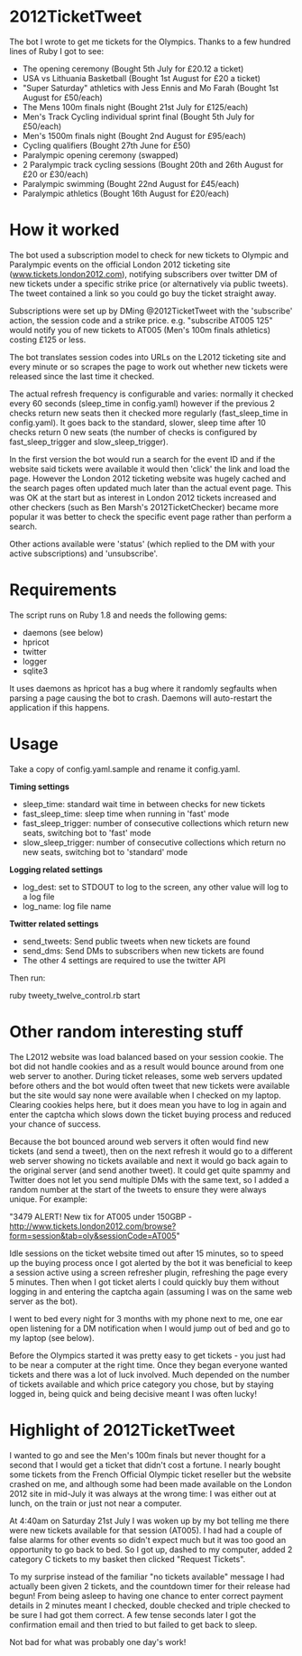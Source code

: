 2012TicketTweet
===============

The bot I wrote to get me tickets for the Olympics. Thanks to a few hundred lines of Ruby I got to see:

* The opening ceremony (Bought 5th July for £20.12 a ticket)
* USA vs Lithuania Basketball (Bought 1st August for £20 a ticket)
* "Super Saturday" athletics with Jess Ennis and Mo Farah (Bought 1st August for £50/each)
* The Mens 100m finals night (Bought 21st July for £125/each)
* Men's Track Cycling individual sprint final (Bought 5th July for £50/each)
* Men's 1500m finals night (Bought 2nd August for £95/each)
* Cycling qualifiers (Bought 27th June for £50)
* Paralympic opening ceremony (swapped)
* 2 Paralympic track cycling sessions (Bought 20th and 26th August for £20 or £30/each)
* Paralympic swimming (Bought 22nd August for £45/each)
* Paralympic athletics (Bought 16th August for £20/each)

How it worked
===============

The bot used a subscription model to check for new tickets to Olympic and Paralympic events on the official London 2012 ticketing site (www.tickets.london2012.com), notifying subscribers over twitter DM of new tickets under a specific strike price (or alternatively via public tweets). The tweet contained a link so you could go buy the ticket straight away.

Subscriptions were set up by DMing @2012TicketTweet with the 'subscribe' action, the session code and a strike price. e.g. "subscribe AT005 125" would notify you of new tickets to AT005 (Men's 100m finals athletics) costing £125 or less. 

The bot translates session codes into URLs on the L2012 ticketing site and every minute or so scrapes the page to work out whether new tickets were released since the last time it checked. 

The actual refresh frequency is configurable and varies: normally it checked every 60 seconds (sleep\_time in config.yaml) however if the previous 2 checks return new seats then it checked more regularly (fast\_sleep\_time in config.yaml). It goes back to the standard, slower, sleep time after 10 checks return 0 new seats (the number of checks is configured by fast\_sleep\_trigger and slow\_sleep\_trigger).

In the first version the bot would run a search for the event ID and if the website said tickets were available it would then 'click' the link and load the page. However the London 2012 ticketing website was hugely cached and the search pages often updated much later than the actual event page. This was OK at the start but as interest in London 2012 tickets increased and other checkers (such as Ben Marsh's 2012TicketChecker) became more popular it was better to check the specific event page rather than perform a search.

Other actions available were 'status' (which replied to the DM with your active subscriptions) and 'unsubscribe'.

Requirements
============

The script runs on Ruby 1.8 and needs the following gems:

* daemons (see below)
* hpricot
* twitter
* logger
* sqlite3

It uses daemons as hpricot has a bug where it randomly segfaults when parsing a page causing the bot to crash. Daemons will auto-restart the application if this happens.

Usage 
======

Take a copy of config.yaml.sample and rename it config.yaml. 

**Timing settings**

* sleep_time: standard wait time in between checks for new tickets
* fast\_sleep\_time: sleep time when running in 'fast' mode
* fast\_sleep\_trigger: number of consecutive collections which return new seats, switching bot to 'fast' mode
* slow\_sleep\_trigger: number of consecutive collections which return no new seats, switching bot to 'standard' mode

**Logging related settings**

* log\_dest: set to STDOUT to log to the screen, any other value will log to a log file
* log\_name: log file name

**Twitter related settings**

* send\_tweets: Send public tweets when new tickets are found
* send\_dms: Send DMs to subscribers when new tickets are found
* The other 4 settings are required to use the twitter API

Then run:

ruby tweety\_twelve\_control.rb start

Other random interesting stuff
================================

The L2012 website was load balanced based on your session cookie. The bot did not handle cookies and as a result would bounce around from one web server to another. During ticket releases, some web servers updated before others and the bot would often tweet that new tickets were available but the site would say none were available when I checked on my laptop. Clearing cookies helps here, but it does mean you have to log in again and enter the captcha which slows down the ticket buying process and reduced your chance of success.

Because the bot bounced around web servers it often would find new tickets (and send a tweet), then on the next refresh it would go to a different web server showing no tickets available and next it would go back again to the original server (and send another tweet). It could get quite spammy and Twitter does not let you send multiple DMs with the same text, so I added a random number at the start of the tweets to ensure they were always unique. For example:

"3479 ALERT! New tix for AT005 under 150GBP - http://www.tickets.london2012.com/browse?form=session&tab=oly&sessionCode=AT005"

Idle sessions on the ticket website timed out after 15 minutes, so to speed up the buying process once I got alerted by the bot it was beneficial to keep a session active using a screen refresher plugin, refreshing the page every 5 minutes. Then when I got ticket alerts I could quickly buy them without logging in and entering the captcha again (assuming I was on the same web server as the bot).

I went to bed every night for 3 months with my phone next to me, one ear open listening for a DM notification when I would jump out of bed and go to my laptop (see below).

Before the Olympics started it was pretty easy to get tickets - you just had to be near a computer at the right time. Once they began everyone wanted tickets and there was a lot of luck involved. Much depended on the number of tickets available and which price category you chose, but by staying logged in, being quick and being decisive meant I was often lucky!

Highlight of 2012TicketTweet
===========================

I wanted to go and see the Men's 100m finals but never thought for a second that I would get a ticket that didn't cost a fortune. I nearly bought some tickets from the French Official Olympic ticket reseller but the website crashed on me, and although some had been made available on the London 2012 site in mid-July it was always at the wrong time: I was either out at lunch, on the train or just not near a computer. 

At 4:40am on Saturday 21st July I was woken up by my bot telling me there were new tickets available for that session (AT005). I had had a couple of false alarms for other events so didn't expect much but it was too good an opportunity to go back to bed. So I got up, dashed to my computer, added 2 category C tickets to my basket then clicked "Request Tickets".

To my surprise instead of the familiar "no tickets available" message I had actually been given 2 tickets, and the countdown timer for their release had begun! From being asleep to having one chance to enter correct payment details in 2 minutes meant I checked, double checked and triple checked to be sure I had got them correct. A few tense seconds later I got the confirmation email and then tried to but failed to get back to sleep. 

Not bad for what was probably one day's work!